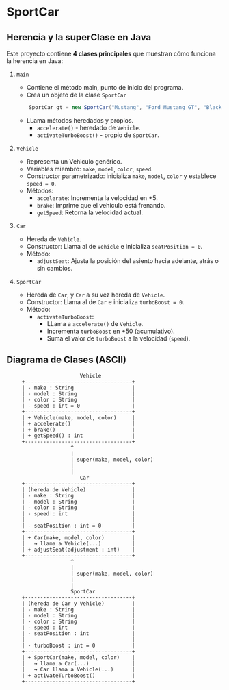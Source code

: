 # SportCar

## Herencia y la superClase en Java

Este proyecto contiene **4 clases principales** que muestran cómo funciona la herencia en Java:

1. `Main`
    - Contiene el método main, punto de inicio del programa.
    - Crea un objeto de la clase `SportCar`
    ```Java
        SportCar gt = new SportCar("Mustang", "Ford Mustang GT", "Black");
    ```
    - LLama métodos heredados y propios.
        - `accelerate()` - heredado de `Vehicle`.
        - `activateTurboBoost()` - propio de `SportCar`.
        
2. `Vehicle`
    - Representa un Vehiculo genérico.
    - Variables miembro: `make`, `model`, `color`, `speed`.
    - Constructor parametrizado: inicializa `make`, `model`, `color` y establece `speed = 0`.
    - Métodos:
        - `accelerate`: Incrementa la velocidad en +5.
        - `brake`: Imprime que el vehículo está frenando.
        - `getSpeed`: Retorna la velocidad actual.
3. `Car`
    - Hereda de `Vehicle`.
    - Constructor: Llama al de `Vehicle` e inicializa `seatPosition = 0`.
    - Método:
        - `adjustSeat`: Ajusta la posición del asiento hacia adelante, atrás o sin cambios.
4. `SportCar`
    - Hereda de `Car`, y `Car` a su vez hereda de `Vehicle`.
    - Constructor: Llama al de `Car` e inicializa `turboBoost = 0`.
    - Método:
        - `activateTurboBoost`:
            - LLama a `accelerate()` de `Vehicle`.
            - Incrementa `turboBoost` en +50 (acumulativo).
            - Suma el valor de `turboBoost` a la velocidad (`speed`).

## Diagrama de Clases (ASCII)

```text
                        Vehicle
     +-----------------------------------+
     | - make : String                   |
     | - model : String                  |
     | - color : String                  |
     | - speed : int = 0                 |
     +-----------------------------------+
     | + Vehicle(make, model, color)     |
     | + accelerate()                    |
     | + brake()                         |
     | + getSpeed() : int                |
     +-----------------------------------+
                     ^
                     |
                     | super(make, model, color)
                     |
                     |
                        Car
     +-----------------------------------+
     | (hereda de Vehicle)               |
     | - make : String                   |
     | - model : String                  |
     | - color : String                  |
     | - speed : int                     |
     |                                   |
     | - seatPosition : int = 0          |
     +-----------------------------------+
     | + Car(make, model, color)         |
     |   → llama a Vehicle(...)          |
     | + adjustSeat(adjustment : int)    |
     +-----------------------------------+
                     ^
                     |
                     | super(make, model, color)
                     |
                     |
                     SportCar
     +-----------------------------------+
     | (hereda de Car y Vehicle)         |
     | - make : String                   |
     | - model : String                  |
     | - color : String                  |
     | - speed : int                     |
     | - seatPosition : int              |
     |                                   |
     | - turboBoost : int = 0            |
     +-----------------------------------+
     | + SportCar(make, model, color)    |
     |   → llama a Car(...)              |
     |   → Car llama a Vehicle(...)      |
     | + activateTurboBoost()            |
     +-----------------------------------+



